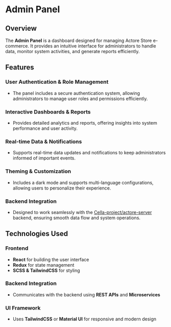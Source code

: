 # Admin Panel

## Overview
The **Admin Panel** is a dashboard designed for managing Actore Store e-commerce. It provides an intuitive interface for administrators to handle data, monitor system activities, and generate reports efficiently.

## Features
### User Authentication & Role Management
- The panel includes a secure authentication system, allowing administrators to manage user roles and permissions efficiently.

### Interactive Dashboards & Reports
- Provides detailed analytics and reports, offering insights into system performance and user activity.

### Real-time Data & Notifications
- Supports real-time data updates and notifications to keep administrators informed of important events.

### Theming & Customization
- Includes a dark mode and supports multi-language configurations, allowing users to personalize their experience.

### Backend Integration
- Designed to work seamlessly with the [Cella-project/actore-server](https://github.com/Cella-project/actore-server) backend, ensuring smooth data flow and system operations.

## Technologies Used
### Frontend
- **React** for building the user interface
- **Redux** for state management
- **SCSS & TailwindCSS** for styling

### Backend Integration
- Communicates with the backend using **REST APIs** and **Microservices**

### UI Framework
- Uses **TailwindCSS** or **Material UI** for responsive and modern design
